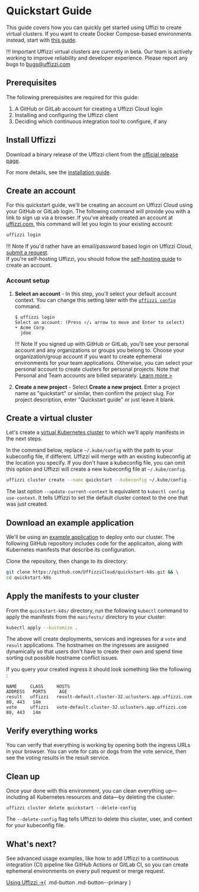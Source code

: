# Quickstart Guide

This guide covers how you can quickly get started using Uffizi to create virtual clusters. If you want to create Docker Compose-based environments instead, start with [this guide](docker-compose-environment.md).

!!! Important
    Uffizzi virtual clusters are currently in beta. Our team is actively working to improve reliability and developer experience. Please report any bugs to bugs@uffizzi.com

## Prerequisites

The following prerequisites are required for this guide:

1. A GitHub or GitLab account for creating a Uffizzi Cloud login
2. Installing and configuring the Uffizzi client
3. Deciding which continuous integration tool to configure, if any

## Install Uffizzi

Download a binary release of the Uffizzi client from the [official release page](https://github.com/UffizziCloud/uffizzi_cli/releases).  

For more details, see the [installation guide](install.md).

## Create an account

For this quickstart guide, we'll be creating an account on Uffizzi Cloud using your GitHub or GitLab login. The following command will provide you with a link to sign up via a browser. If you've already created an account at [uffizzi.com](https://uffizzi.com), this command will let you login to your existing account:

``` bash
uffizzi login
```

!!! Note
    If you'd rather have an email/password based login on Uffizzi Cloud, [submit a request](mailto:accounts@uffizzi.com).  
    If you're self-hosting Uffizzi, you should follow the [self-hosting guide](https://github.com/UffizziCloud/uffizzi/blob/develop/INSTALL.md) to create an account. 

### Account setup


1. **Select an account** -  In this step, you'll select your default account context. You can change this setting later with the [`uffizzi config`](references/cli.md#config) command.   

    ```
    $ uffizzi login
    Select an account: (Press ↑/↓ arrow to move and Enter to select)
    ‣ Acme Corp
      jdoe
    ```
    !!! Note 
        If you signed up with GitHub or GitLab, you'll see your personal account and any organizations or groups you belong to. Choose your organization/group account if you want to create ephemeral environments for your team applications. Otherwise, you can select your personal account to create clusters for personal projects. Note that Personal and Team accounts are billed separately. [Learn more >](topics/teams-and-accounts.md)

2. **Create a new project** - Select **Create a new project**. Enter a project name as "quickstart" or similar, then confirm the project slug. For project description, enter "Quickstart guide" or just leave it blank.

## Create a virtual cluster

Let's create a [virtual Kubernetes cluster](topics/virtual-clusters.md) to which we'll apply manifests in the next steps.  

In the command below, replace `~/.kube/config` with the path to your kubeconfig file, if different. Uffizzi will merge with an existing kubeconfig at the location you specify. If you don't have a kubeconfig file, you can omit this option and Uffizzi will create a new kubeconfig file at `~/.kube/config`.

``` bash
uffizzi cluster create --name quickstart --kubeconfig ~/.kube/config --update-current-context
```

The last option `--update-current-context` is equivalent to `kubectl config use-context`. It tells Uffizzi to set the default cluster context to the one that was just created.

## Download an example application

We'll be using an [example application](https://github.com/UffizziCloud/quickstart-k8s) to deploy onto our cluster. The following GitHub repository includes code for the applicaiton, along with Kubernetes manifests that describe its configuration.  

Clone the repository, then change to its directory:

``` bash
git clone https://github.com/UffizziCloud/quickstart-k8s.git && \
cd quickstart-k8s
```

## Apply the manifests to your cluster

From the `quickstart-k8s/` directory, run the following `kubectl` command to apply the manifests from the `manifests/` directory to your cluster:

``` bash
kubectl apply --kustomize .
```

The above will create deployments, services and ingresses for a `vote` and `result` applications. The hostnames on the ingresses are assigned dynamically so that users don't have to create their own and spend time sorting out possible hostname conflict issues.

If you query your created ingress it should look something like the following :
```
NAME     CLASS     HOSTS                                                       ADDRESS   PORTS     AGE
result   uffizzi   result-default.cluster-32.uclusters.app.uffizzi.com             80, 443   14m 
vote     uffizzi   vote-default.cluster-32.uclusters.app.uffizzi.com               80, 443   14m
```

## Verify everything works

You can verify that everything is working by opening both the ingress URLs in your browser. You can vote for cats or dogs from the vote service, then see the voting results in the result service.

## Clean up

Once your done with this environment, you can clean everything up—including all Kubernetes resources and data—by deleting the cluster:

```
uffizzi cluster delete quickstart --delete-config
```

The `--delete-config` flag tells Uffizzi to delete this cluster, user, and context for your kubeconfig file.

## What's next?

See advanced usage examples, like how to add Uffizzi to a continuous integration (CI) pipeline like GitHub Actions or GitLab CI, so you can create ephemeral environments on every pull request or merge request.

[Using Uffizzi →](using-uffizzi.md){ .md-button .md-button--primary }

&nbsp;
